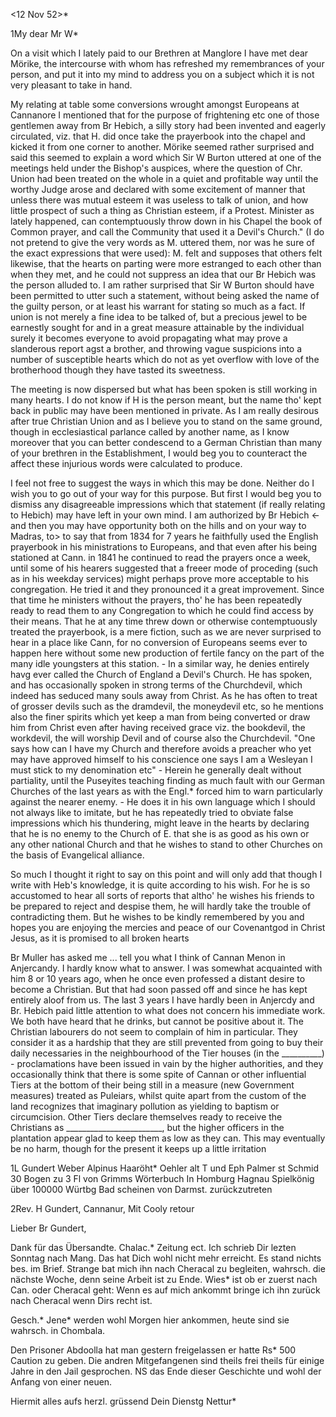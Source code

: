  <12 Nov 52>*

1My dear Mr W<alker>*

On a visit which I lately paid to our Brethren at Manglore I have met dear Mörike, the intercourse with whom has refreshed my remembrances of your person, and put it into my mind to address you on a subject which it is not very pleasant to take in hand.

My relating at table some conversions wrought amongst Europeans at Cannanore I mentioned that for the purpose of frightening etc one of those gentlemen away from Br Hebich, a silly story had been invented and eagerly circulated, viz. that H. did once take the prayerbook into the chapel and kicked it from one corner to another. Mörike seemed rather surprised and said this seemed to explain a word which Sir W Burton uttered at one of the meetings held under the Bishop's auspices, where the question of Chr. Union had been treated on the whole in a quiet and profitable way until the worthy Judge arose and declared with some excitement of manner that unless there was mutual esteem it was useless to talk of union, and how little prospect of such a thing as Christian esteem, if a Protest. Minister as lately happened, can contemptuously throw down in his Chapel the book of Common prayer, and call the Community that used it a Devil's Church." (I do not pretend to give the very words as M. uttered them, nor was he sure of the exact expressions that were used): M. felt and supposes that others felt likewise, that the hearts on parting were more estranged to each other than when they met, and he could not suppress an idea that our Br Hebich was the person alluded to. I am rather surprised that Sir W Burton should have been permitted to utter such a statement, without being asked the name of the guilty person, or at least his warrant for stating so much as a fact. If union is not merely a fine idea to be talked of, but a precious jewel to be earnestly sought for and in a great measure attainable by the individual surely it becomes everyone to avoid propagating what may prove a slanderous report agst a brother, and throwing vague suspicions into a number of susceptible hearts which do not as yet overflow with love of the brotherhood though they have tasted its sweetness.

The meeting is now dispersed but what has been spoken is still working in many hearts. I do not know if H is the person meant, but the name tho' kept back in public may have been mentioned in private. As I am really desirous after true Christian Union and as I believe you to stand on the same ground, though in ecclesiastical parlance called by another name, as I know moreover that you can better condescend to a German Christian than many of your brethren in the Establishment, I would beg you to counteract the affect these injurious words were calculated to produce.

I feel not free to suggest the ways in which this may be done. Neither do I wish you to go out of your way for this purpose. But first I would beg you to dismiss any disagreeable impressions which that statement (if really relating to Hebich) may have left in your own mind. I am authorized by Br Hebich <- and then you may have opportunity both on the hills and on your way to Madras, to> to say that from 1834 for 7 years he faithfully used the English prayerbook in his ministrations to Europeans, and that even after his being stationed at Cann. in 1841 he continued to read the prayers once a week, until some of his hearers suggested that a freeer mode of proceding (such as in his weekday services) might perhaps prove more acceptable to his congregation. He tried it and they pronounced it a great improvement. Since that time he ministers without the prayers, tho' he has been repeatedly ready to read them to any Congregation to which he could find access by their means. That he at any time threw down or otherwise contemptuously treated the prayerbook, is a mere fiction, such as we are never surprised to hear in a place like Cann, for no conversion of Europeans seems ever to happen here without some new production of fertile fancy on the part of the many idle youngsters at this station. - In a similar way, he denies entirely havg ever called the Church of England a Devil's Church. He has spoken, and has occasionally spoken in strong terms of the Churchdevil, which indeed has seduced many souls away from Christ. As he has often to treat of grosser devils such as the dramdevil, the moneydevil etc, so he mentions also the finer spirits which yet keep a man from being converted or draw him from Christ even after having received grace viz. the bookdevil, the workdevil, the will worship Devil and of course also the Churchdevil. "One says how can I have my Church and therefore avoids a preacher who yet may have approved himself to his conscience one says I am a Wesleyan I must stick to my denomination etc" - Herein he generally dealt without partiality, until the Puseyites teaching finding as much fault with our German Churches of the last years as with the Engl.* forced him to warn particularly against the nearer enemy. - He does it in his own language which I should not always like to imitate, but he has repeatedly tried to obviate false impressions which his thundering, might leave in the hearts by declaring that he is no enemy to the Church of E. that she is as good as his own or any other national Church and that he wishes to stand to other Churches on the basis of Evangelical alliance.

So much I thought it right to say on this point and will only add that though I write with Heb's knowledge, it is quite according to his wish. For he is so accustomed to hear all sorts of reports that altho' he wishes his friends to be prepared to reject and despise them, he will hardly take the trouble of contradicting them. But he wishes to be kindly remembered by you and hopes you are enjoying the mercies and peace of our Covenantgod in Christ Jesus, as it is promised to all broken hearts

Br Muller has asked me ... tell you what I think of Cannan Menon in Anjercandy. I hardly know what to answer. I was somewhat acquainted with him 8 or 10 years ago, when he once even professed a distant desire to become a Christian. But that had soon passed off and since he has kept entirely aloof from us. The last 3 years I have hardly been in Anjercdy and Br. Hebich paid little attention to what does not concern his immediate work. We both have heard that he drinks, but cannot be positive about it. The Christian labourers do not seem to complain of him in particular. They consider it as a hardship that they are still prevented from going to buy their daily necessaries in the neighbourhood of the Tier houses (in the __________) - proclamations have been issued in vain by the higher authorities, and they occasionally think that there is some spite of Cannan or other influential Tiers at the bottom of their being still in a measure (new Government measures) treated as Puleiars, whilst quite apart from the custom of the land recognizes that imaginary pollution as yielding to baptism or circumcision. Other Tiers declare themselves ready to receive the Christians as ________________________, but the higher officers in the plantation appear glad to keep them as low as they can. This may eventually be no harm, though for the present it keeps up a little irritation



1L Gundert Weber Alpinus Haaröht*
Oehler alt T und Eph
Palmer st Schmid
30 Bogen zu 3 Fl von Grimms Wörterbuch
In Homburg Hagnau Spielkönig über 100000
Würtbg Bad scheinen von Darmst. zurückzutreten



2Rev. H Gundert, Cannanur, Mit Cooly retour

Lieber Br Gundert,

Dank für das Übersandte. Chalac.* Zeitung ect. Ich schrieb Dir lezten Sonntag nach Mang. Das hat Dich wohl nicht mehr erreicht. Es stand nichts bes. im Brief. Strange bat mich ihn nach Cheracal zu begleiten, wahrsch. die nächste Woche, denn seine Arbeit ist zu Ende. Wies* ist ob er zuerst nach Can. oder Cheracal geht: Wenn es auf mich ankommt bringe ich ihn zurück nach Cheracal wenn Dirs recht ist.

Gesch.* Jene* werden wohl Morgen hier ankommen, heute sind sie wahrsch. in Chombala.

Den Prisoner Abdoolla hat man gestern freigelassen er hatte Rs* 500 Caution zu geben. Die andren Mitgefangenen sind theils frei theils für einige Jahre in den Jail gesprochen. NS das Ende dieser Geschichte und wohl der Anfang von einer neuen.

Hiermit alles aufs herzl. grüssend
 Dein
Dienstg Nettur*

